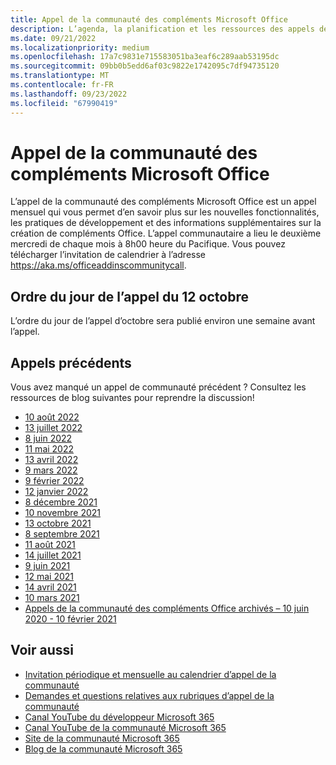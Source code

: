 ```yaml
---
title: Appel de la communauté des compléments Microsoft Office
description: L’agenda, la planification et les ressources des appels de la communauté des compléments Microsoft Office mensuels.
ms.date: 09/21/2022
ms.localizationpriority: medium
ms.openlocfilehash: 17a7c9831e715583051ba3eaf6c289aab53195dc
ms.sourcegitcommit: 09bb0b5edd6af03c9822e1742095c7df94735120
ms.translationtype: MT
ms.contentlocale: fr-FR
ms.lasthandoff: 09/23/2022
ms.locfileid: "67990419"
---
```

# <a name="microsoft-office-add-ins-community-call"></a>Appel de la communauté des compléments Microsoft Office

L’appel de la communauté des compléments Microsoft Office est un appel mensuel qui vous permet d’en savoir plus sur les nouvelles fonctionnalités, les pratiques de développement et des informations supplémentaires sur la création de compléments Office. L’appel communautaire a lieu le deuxième mercredi de chaque mois à 8h00 heure du Pacifique. Vous pouvez télécharger l’invitation de calendrier à l’adresse https://aka.ms/officeaddinscommunitycall.

## <a name="agenda-for-october-12th-call"></a>Ordre du jour de l’appel du 12 octobre

L’ordre du jour de l’appel d’octobre sera publié environ une semaine avant l’appel.

## <a name="previous-calls"></a>Appels précédents

Vous avez manqué un appel de communauté précédent ? Consultez les ressources de blog suivantes pour reprendre la discussion!

- [10 août 2022](https://pnp.github.io/blog/office-add-ins-community-call/2022-08-10/)
- [13 juillet 2022](https://pnp.github.io/blog/office-add-ins-community-call/2022-07-13/)
- [8 juin 2022](https://pnp.github.io/blog/office-add-ins-community-call/2022-06-08/)
- [11 mai 2022](https://pnp.github.io/blog/office-add-ins-community-call/2022-05-11/)
- [13 avril 2022](https://pnp.github.io/blog/office-add-ins-community-call/2022-04-13/)
- [9 mars 2022](https://pnp.github.io/blog/office-add-ins-community-call/office-add-ins-community-call-march-9-2022/)
- [9 février 2022](https://pnp.github.io/blog/office-add-ins-community-call/office-add-ins-community-call-february-9-2022/)
- [12 janvier 2022](https://pnp.github.io/blog/office-add-ins-community-call/office-add-ins-community-call-january-12-2022/)
- [8 décembre 2021](https://pnp.github.io/blog/office-add-ins-community-call/office-add-ins-community-call-december-8-2021/)
- [10 novembre 2021](https://pnp.github.io/blog/office-add-ins-community-call/office-add-ins-community-call-november-10-2021/)
- [13 octobre 2021](https://pnp.github.io/blog/office-add-ins-community-call/office-add-ins-community-call-october-13-2021/)
- [8 septembre 2021](https://pnp.github.io/blog/office-add-ins-community-call/office-add-ins-community-call-september-8-2021/)
- [11 août 2021](https://pnp.github.io/blog/office-add-ins-community-call/office-add-ins-community-call-august-2021/)
- [14 juillet 2021](https://pnp.github.io/blog/office-add-ins-community-call/office-add-ins-community-call-july-2021/)
- [9 juin 2021](https://pnp.github.io/blog/office-add-ins-community-call/office-add-ins-community-call-june-2021/)
- [12 mai 2021](https://pnp.github.io/blog/office-add-ins-community-call/office-add-ins-community-call-may-2021/)
- [14 avril 2021](https://pnp.github.io/blog/office-add-ins-community-call/office-add-ins-community-call-april-14-2021/)
- [10 mars 2021](https://pnp.github.io/blog/office-add-ins-community-call/office-add-ins-community-call-march-10-2021/)
- [Appels de la communauté des compléments Office archivés – 10 juin 2020 - 10 février 2021](https://cdn.graph.office.net/prod/office/Office-Add-ins-Community-Call-Archive.pdf)

## <a name="see-also"></a>Voir aussi

- [Invitation périodique et mensuelle au calendrier d’appel de la communauté](https://aka.ms/officeaddinscommunitycall)
- [Demandes et questions relatives aux rubriques d’appel de la communauté](https://aka.ms/officeaddinsform)
- [Canal YouTube du développeur Microsoft 365](https://aka.ms/m365devyoutube)
- [Canal YouTube de la communauté Microsoft 365](https://aka.ms/m365pnp/videos)
- [Site de la communauté Microsoft 365](https://aka.ms/m365pnp/community)
- [Blog de la communauté Microsoft 365](https://aka.ms/m365pnp/community/blog)
